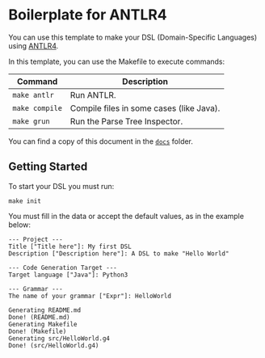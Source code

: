 # Boilerplate for ANTLR4

You can use this template to make your DSL (Domain-Specific Languages) using [ANTLR4][antlr].

In this template, you can use the Makefile to execute commands:

| Command        | Description                              |
|----------------|------------------------------------------|
| `make antlr`   | Run ANTLR.                               |
| `make compile` | Compile files in some cases (like Java). |
| `make grun`    | Run the Parse Tree Inspector.            |

You can find a copy of this document in the [`docs`](docs) folder.

## Getting Started

To start your DSL you must run:

```shell
make init
```

You must fill in the data or accept the default values, as in the example below:

```text
--- Project ---
Title ["Title here"]: My first DSL
Description ["Description here"]: A DSL to make "Hello World"

--- Code Generation Target ---
Target language ["Java"]: Python3

--- Grammar ---
The name of your grammar ["Expr"]: HelloWorld

Generating README.md
Done! (README.md)
Generating Makefile
Done! (Makefile)
Generating src/HelloWorld.g4
Done! (src/HelloWorld.g4)
```

[antlr]: https://www.antlr.org/
